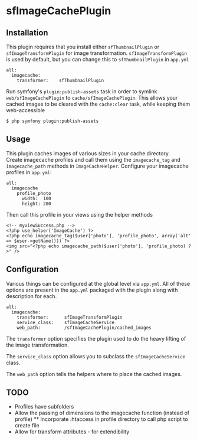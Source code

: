 sfImageCachePlugin
===================

Installation
------------

This plugin requires that you install either `sfThumbnailPlugin` or 
`sfImageTransformPlugin` for image transformation. `sfImageTransformPlugin` 
is used by default, but you can change this to `sfThumbnailPlugin` in `app.yml`

    all:
      imagecache:
        transformer:    sfThumbnailPlugin

Run symfony's `plugin:publish-assets` task in order to symlink 
`web/sfImageCachePlugin` to `cache/sfImageCachePlugin`.  This allows your 
cached images to be cleared with the `cache:clear` task, while keeping them 
web-accessible

    $ php symfony plugin:publish-assets

Usage
-----

This plugin caches images of various sizes in your cache directory.  
Create imagecache profiles and call them using the `imagecache_tag` 
and `imagecache_path` methods in `ImageCacheHelper`.  Configure your 
imagecache profiles in `app.yml`:

    all:
      imagecache
        profile_photo
          width:  100
          height: 200

Then call this profile in your views using the helper methods

    <!-- myviewSuccess.php -->
    <?php use_helper('ImageCache') ?>
    <?php echo imagecache_tag($user['photo'], 'profile_photo', array('alt' => $user->getName())) ?>
    <img src="<?php echo imagecache_path($user['photo'], 'profile_photo) ?>" />

Configuration
-------------

Various things can be configured at the global level via `app.yml`. All
of these options are present in the `app.yml` packaged with the plugin
along with description for each.

    all:
      imagecache:
        transformer:      sfImageTransformPlugin
        service_class:    sfImageCacheService
        web_path:         /sfImageCachePlugin/cached_images

The `transformer` option specifies the plugin used to do the heavy lifting
of the image transformation.  

The `service_class` option allows you to subclass the `sfImageCacheService`
class.

The `web_path` option tells the helpers where to place the cached images.


TODO
----

* Profiles have subfolders
* Allow the passing of dimensions to the imagecache function (instead of profile)
** Incorporate .htaccess in profile directory to call php script to create file
* Allow for transform attributes - for extendibility


